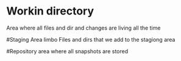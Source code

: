 # Workin directory
Area where all files and dir and changes are living all the time

#Staging Area
limbo 
Files and dirs that we add to the stagiong area

#Repository
area where all snapshots are stored
